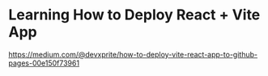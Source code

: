 # Learning How to Deploy React + Vite App

https://medium.com/@devxprite/how-to-deploy-vite-react-app-to-github-pages-00e150f73961
